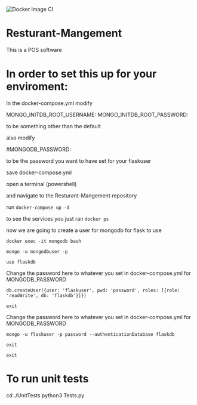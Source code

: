 ![Docker Image CI](https://github.com/Big-Omega-3444/Resturant-Mangement/workflows/Docker%20Image%20CI/badge.svg?branch=master)

# Resturant-Mangement

This is a POS software

# In order to set this up for your enviroment:

In the docker-compose.yml modify 

MONGO_INITDB_ROOT_USERNAME: 
MONGO_INITDB_ROOT_PASSWORD: 

to be something other than the default

also modify 

#MONGODB_PASSWORD: 

to be the password you want to have set for your flaskuser

save docker-compose.yml

open a terminal (powershell)

and navigate to the Resturant-Mangement repository

run
`docker-compose up -d`

to see the services you just ran
`docker ps`

now we are going to create a user for mongodb for flask to use

`docker exec -it mongodb bash`

`mongo -u mongodbuser -p`

`use flaskdb`

Change the password here to whatever you set in docker-compose.yml for MONGODB_PASSWORD

`db.createUser({user: 'flaskuser', pwd: 'password', roles: [{role: 'readWrite', db: 'flaskdb'}]})`

`exit`

Change the password here to whatever you set in docker-compose.yml for MONGODB_PASSWORD

`mongo -u flaskuser -p password --authenticationDatabase flaskdb`

`exit`

`exit`


# To run unit tests
cd ./UnitTests
python3 Tests.py

